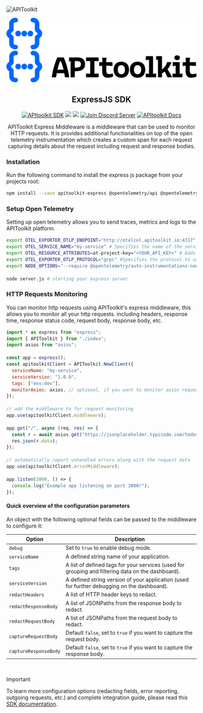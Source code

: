 <p>
<img src="https://apitoolkit.io/assets/img/logo-full.svg" alt="APIToolkit" width="250px" />
</p>

<div align="center">

![APItoolkit's Logo](https://github.com/apitoolkit/.github/blob/main/images/logo-white.svg?raw=true#gh-dark-mode-only)
![APItoolkit's Logo](https://github.com/apitoolkit/.github/blob/main/images/logo-black.svg?raw=true#gh-light-mode-only)

## ExpressJS SDK

[![APItoolkit SDK](https://img.shields.io/badge/APItoolkit-SDK-0068ff?logo=express)](https://github.com/topics/apitoolkit-sdk) [![](https://img.shields.io/npm/v/apitoolkit-express.svg?logo=npm)](https://npmjs.com/package/apitoolkit-express) [![](https://img.shields.io/npm/dw/apitoolkit-express)](https://npmjs.com/package/apitoolkit-expresss) [![Join Discord Server](https://img.shields.io/badge/Chat-Discord-7289da)](https://apitoolkit.io/discord?utm_campaign=devrel&utm_medium=github&utm_source=sdks_readme) [![APItoolkit Docs](https://img.shields.io/badge/Read-Docs-0068ff)](https://apitoolkit.io/docs/sdks/nodejs/expressjs?utm_campaign=devrel&utm_medium=github&utm_source=sdks_readme)

APIToolkit Express Middleware is a middleware that can be used to monitor HTTP requests. It is provides additional functionalities on top of the open telemetry instrumentation which creates a custom span for each request capturing details about the request including request and response bodies.

</div>

### Installation

Run the following command to install the express js package from your projects root:

```sh
npm install --save apitoolkit-express @opentelemetry/api @opentelemetry/auto-instrumentations-node
```

### Setup Open Telemetry

Setting up open telemetry allows you to send traces, metrics and logs to the APIToolkit platform.

```sh
export OTEL_EXPORTER_OTLP_ENDPOINT="http://otelcol.apitoolkit.io:4317"
export OTEL_SERVICE_NAME="my-service" # Specifies the name of the service.
export OTEL_RESOURCE_ATTRIBUTES=at-project-key="<YOUR_API_KEY>" # Adds your API KEY to the resource.
export OTEL_EXPORTER_OTLP_PROTOCOL="grpc" #Specifies the protocol to use for the OpenTelemetry exporter.
export NODE_OPTIONS="--require @opentelemetry/auto-instrumentations-node/register"

node server.js # starting your express server
```

### HTTP Requests Monitoring

You can monitor http requests using APIToolkit's express middleware, this allows you to monitor all your http requests. including headers, response time, response status code, request body, response body, etc.

```js
import * as express from "express";
import { APIToolkit } from "./index";
import axios from "axios";

const app = express();
const apitoolkitClient = APIToolkit.NewClient({
  serviceName: "my-service",
  serviceVersion: "1.0.0",
  tags: ["env:dev"],
  monitorAxios: axios, // optional, if you want to monitor axios requests
});

// add the middleware to for request monitoring
app.use(apitoolkitClient.middleware);

app.get("/", async (req, res) => {
  const r = await axios.get("https://jsonplaceholder.typicode.com/todos/1");
  res.json(r.data);
});

// automatically report unhandled errors along with the request data
app.use(apitoolkitClient.errorMiddleware);

app.listen(3000, () => {
  console.log("Example app listening on port 3000!");
});
```

#### Quick overview of the configuration parameters

An object with the following optional fields can be passed to the middleware to configure it:

| Option                | Description                                                                                       |
| --------------------- | ------------------------------------------------------------------------------------------------- |
| `debug`               | Set to `true` to enable debug mode.                                                               |
| `serviceName`         | A defined string name of your application.                                                        |
| `tags`                | A list of defined tags for your services (used for grouping and filtering data on the dashboard). |
| `serviceVersion`      | A defined string version of your application (used for further debugging on the dashboard).       |
| `redactHeaders`       | A list of HTTP header keys to redact.                                                             |
| `redactResponseBody`  | A list of JSONPaths from the response body to redact.                                             |
| `redactRequestBody`   | A list of JSONPaths from the request body to redact.                                              |
| `captureRequestBody`  | Default `false`, set to `true` if you want to capture the request body.                           |
| `captureResponseBody` | Default `false`, set to `true` if you want to capture the response body.                          |

<br />

> [!IMPORTANT]
>
> To learn more configuration options (redacting fields, error reporting, outgoing requests, etc.) and complete integration guide, please read this [SDK documentation](https://apitoolkit.io/docs/sdks/nodejs/expressjs?utm_campaign=devrel&utm_medium=github&utm_source=sdks_readme).
